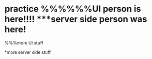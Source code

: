# practice %%%%%%UI person is here!!!!  ***server side person was here!


%%%more UI stuff




*more server side stuff